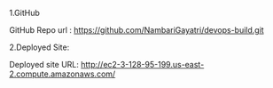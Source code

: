 1.GitHub

GitHub Repo url : https://github.com/NambariGayatri/devops-build.git

2.Deployed Site:

Deployed site URL: http://ec2-3-128-95-199.us-east-2.compute.amazonaws.com/
